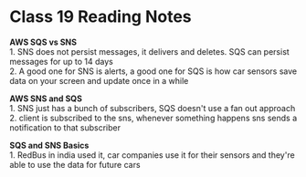 # Class 19 Reading Notes

**AWS SQS vs SNS**  
1\. SNS does not persist messages, it delivers and deletes. SQS can persist messages for up to 14 days  
2\. A good one for SNS is alerts, a good one for SQS is how car sensors save data on your screen and update once in a while  

**AWS SNS and SQS**  
1\. SNS just has a bunch of subscribers, SQS doesn't use a fan out approach  
2\. client is subscribed to the sns, whenever something happens sns sends a notification to that subscriber  

**SQS and SNS Basics**  
1\. RedBus in india used it, car companies use it for their sensors and they're able to use the data for future cars
